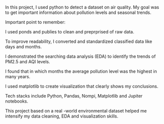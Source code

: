 In this project, I used python to detect a dataset on air quality. My goal was to get important information about pollution levels and seasonal trends.

Important point to remember:

I used ponds and publies to clean and preprprised of raw data.

To improve readability, I converted and standardized classified data like days and months.

I demonstrated the searching data analysis (EDA) to identify the trends of PM2.5 and AQI levels.

I found that in which months the average pollution level was the highest in many years.

I used matplotlib to create visualization that clearly shows my conclusions.

Tech stacks include Python, Pandas, Nompi, Matplotlib and Jupiter notebooks.

This project based on a real -world environmental dataset helped me intensify my data cleaning, EDA and visualization skills.
